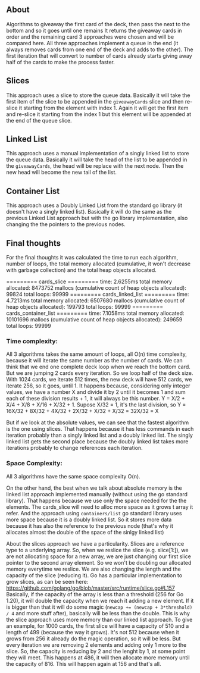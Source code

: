 ## About
Algorithms to giveaway the first card of the deck, then pass the next to the bottom and so it goes until one remains
It returns the giveaway cards in order and the remaining card
3 approaches were chosen and will be compared here. All three approaches implement a queue in the end (it always removes cards from one end of the deck and adds to the other).
The first iteration that will convert to number of cards already starts giving away half of the cards to make the process faster.

## Slices
This approach uses a slice to store the queue data. Basically it will take the first item of the slice to be appended in the `giveawayCards` slice and then re-slice it starting from the element with index 1.
Again it will get the first item and re-slice it starting from the index 1 but this element will be appended at the end of the queue slice.

## Linked List
This approach uses a manual implementation of a singly linked list to store the queue data. Basically it will take the head of the list to be appended in the `giveawayCards`, the head will be replace with the next node. Then the new head will become the new tail of the list.

## Container List
This approach uses a Doubly Linked List from the standard go library (it doesn't have a singly linked list). Basically it will do the same as the previous Linked List approach but with the go library implementation, also changing the the pointers to the previous nodes.

## Final thoughts
For the final thoughts it was calculated the time to run each algorithm, number of loops, the total memory allocated (cumulative, it won't decrease with garbage collection) and the total heap objects allocated.

========= cards_slice =========
time: 2.6255ms
total memory allocated: 8473752
mallocs (cumulative count of heap objects allocated): 99824
total loops: 99999
========= cards_linked_list =========
time: 4.7213ms
total memory allocated: 6507680
mallocs (cumulative count of heap objects allocated): 199793
total loops: 99999
========= cards_container_list =========
time: 7.1058ms
total memory allocated: 10101696
mallocs (cumulative count of heap objects allocated): 249659
total loops: 99999

### Time complexity:
All 3 algorithms takes the same amount of loops, all O(n) time complexity, because it will iterate the same number as the number of cards.
We can think that we end one complete deck loop when we reach the bottom card. But we are jumping 2 cards every iteration. So we loop half of the deck size.
With 1024 cards, we iterate 512 times, the new deck will have 512 cards, we iterate 256, so it goes, until 1. It happens because, considering only integer values, we have a number X and divide it by 2 until it becomes 1 and sum each of these division results + 1, it will always be this number.
Y = X/2 + X/4 + X/8 + X/16 + X/32 + 1. Supose X/32 = 1, it's the last division, so Y = 16X/32 + 8X/32 + 4X/32 + 2X/32 + X/32 + X/32 = 32X/32 = X

But if we look at the absolute values, we can see that the fastest algorithm is the one using slices. That happens because it has less commands in each iteration probably than a singly linked list and a doubly linked list. The singly linked list gets the second place because the doubly linked list takes more iterations probably to change references each iteration.

### Space Complexity:
All 3 algorithms have the same space complexity O(n).

On the other hand, the best when we talk about absolute memory is the linked list approach implemented manually (without using the go standard library). That happens because we use only the space needed for the the elements. The cards_slice will need to alloc more space as it grows t array it refer.
And the approach using `containers/list` go standard library uses more space because it is a doubly linked list. So it stores more data because it has also the reference to the previous node (that's why it allocates almost the double of the space of the sinlgy linked list)

About the slices approach we have a particularity. Slices are a reference type to a underlying array. So, when we reslice the slice (e.g. slice[1:]), we are not allocating space for a new array, we are just changing our first slice pointer to the second array element. So we won't be doubling our allocated memory everytime we reslice. We are also changing the length and the capacity of the slice (reducing it). 
Go has a particular implementation to grow slices, as can be seen here: https://github.com/golang/go/blob/master/src/runtime/slice.go#L157
Basically, if the capacity of the array is less than a threshold (256 for Go 1.20), it will double the capacity when we reach it adding a new element. If it is bigger than that it will do some magic (`newcap += (newcap + 3*threshold) / 4` and more stuff after), basically will be less than the double. This is why the slice approach uses more memory than our linked list approach.
To give an example, for 1000 cards, the first slice will have a capacity of 510 and a length of 499 (because the way it grows). It's not 512 because when it grows from 256 it already do the magic operation, so it will be less.
But every iteration we are removing 2 elements and adding only 1 more to the slice. So, the capacity is reducing by 2 and the lenght by 1, at some point they will meet. This happens at 486, it will then allocate more memory until the capacity of 816. This will happen again at 156 and that's all.
